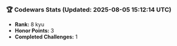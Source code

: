 ### 🏆 Codewars Stats (Updated: 2025-08-05 15:12:14 UTC)

- **Rank:** 8 kyu
- **Honor Points:** 3
- **Completed Challenges:** 1
